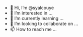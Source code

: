 - 👋 Hi, I’m @syalcouye
- 👀 I’m interested in ...
- 🌱 I’m currently learning ...
- 💞️ I’m looking to collaborate on ...
- 📫 How to reach me ...

<!---
syalcouye/syalcouye is a ✨ special ✨ repository because its `README.md` (this file) appears on your GitHub profile.
You can click the Preview link to take a look at your changes.
--->
